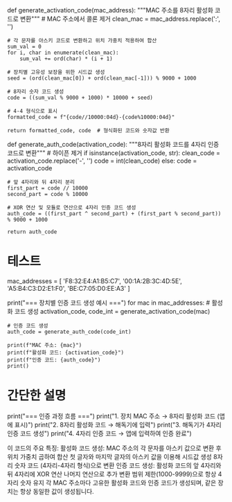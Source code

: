 def generate_activation_code(mac_address):
    """MAC 주소를 8자리 활성화 코드로 변환"""
    # MAC 주소에서 콜론 제거
    clean_mac = mac_address.replace(':', '')
    
    # 각 문자를 아스키 코드로 변환하고 위치 가중치 적용하여 합산
    sum_val = 0
    for i, char in enumerate(clean_mac):
        sum_val += ord(char) * (i + 1)
    
    # 장치별 고유성 보장을 위한 시드값 생성
    seed = (ord(clean_mac[0]) + ord(clean_mac[-1])) % 9000 + 1000
    
    # 8자리 숫자 코드 생성
    code = ((sum_val % 9000 + 1000) * 10000 + seed)
    
    # 4-4 형식으로 표시
    formatted_code = f"{code//10000:04d}-{code%10000:04d}"
    
    return formatted_code, code  # 형식화된 코드와 숫자값 반환

def generate_auth_code(activation_code):
    """8자리 활성화 코드를 4자리 인증 코드로 변환"""
    # 하이픈 제거
    if isinstance(activation_code, str):
        clean_code = activation_code.replace('-', '')
        code = int(clean_code)
    else:
        code = activation_code
    
    # 앞 4자리와 뒤 4자리 분리
    first_part = code // 10000
    second_part = code % 10000
    
    # XOR 연산 및 모듈로 연산으로 4자리 인증 코드 생성
    auth_code = ((first_part ^ second_part) + (first_part % second_part)) % 9000 + 1000
    
    return auth_code

# 테스트
mac_addresses = [
    'F8:32:E4:A1:B5:C7',
    '00:1A:2B:3C:4D:5E',
    'A5:B4:C3:D2:E1:F0',
    'BE:C7:05:D0:EE:A3'
]

print("=== 장치별 인증 코드 생성 예시 ===")
for mac in mac_addresses:
    # 활성화 코드 생성
    activation_code, code_int = generate_activation_code(mac)
    
    # 인증 코드 생성
    auth_code = generate_auth_code(code_int)
    
    print(f"MAC 주소: {mac}")
    print(f"활성화 코드: {activation_code}")
    print(f"인증 코드: {auth_code}")
    print()

# 간단한 설명
print("=== 인증 과정 흐름 ===")
print("1. 장치 MAC 주소 → 8자리 활성화 코드 (앱에 표시)")
print("2. 8자리 활성화 코드 → 해독기에 입력")
print("3. 해독기가 4자리 인증 코드 생성")
print("4. 4자리 인증 코드 → 앱에 입력하여 인증 완료")



이 코드의 주요 특징:
활성화 코드 생성:
MAC 주소의 각 문자를 아스키 값으로 변환 후 위치 가중치 곱하여 합산
첫 글자와 마지막 글자의 아스키 값을 이용해 시드값 생성
8자리 숫자 코드 (4자리-4자리 형식)으로 변환
인증 코드 생성:
활성화 코드의 앞 4자리와 뒤 4자리에 XOR 연산
나머지 연산으로 추가 변환
범위 제한(1000-9999)으로 항상 4자리 숫자 유지
각 MAC 주소마다 고유한 활성화 코드와 인증 코드가 생성되며, 같은 장치는 항상 동일한 값이 생성됩니다.